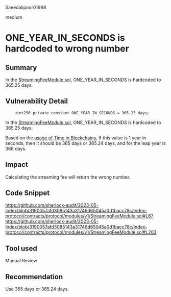 Saeedalipoor01988

medium

# ONE_YEAR_IN_SECONDS is hardcoded to wrong number

## Summary
In the [StreamingFeeModule.sol](https://github.com/sherlock-audit/2023-05-Index/blob/3190057afd3085143a31746d65045a0d1bacc78c/index-protocol/contracts/protocol/modules/v1/StreamingFeeModule.sol#L67), ONE_YEAR_IN_SECONDS is hardcoded to 365.25 days.

## Vulnerability Detail
`    uint256 private constant ONE_YEAR_IN_SECONDS = 365.25 days;`

In the [StreamingFeeModule.sol](https://github.com/sherlock-audit/2023-05-Index/blob/3190057afd3085143a31746d65045a0d1bacc78c/index-protocol/contracts/protocol/modules/v1/StreamingFeeModule.sol#L67), ONE_YEAR_IN_SECONDS is hardcoded to 365.25 days.


Based on the [usage of Time in Blockchains](https://github.com/sambacha/blockchain-time), If this value is 1 year in seconds, then it should be 365 days or 365.24 days, and for the leap year is 366 days.

## Impact
Calculating the streaming fee will return the wrong number.

## Code Snippet
https://github.com/sherlock-audit/2023-05-Index/blob/3190057afd3085143a31746d65045a0d1bacc78c/index-protocol/contracts/protocol/modules/v1/StreamingFeeModule.sol#L67
https://github.com/sherlock-audit/2023-05-Index/blob/3190057afd3085143a31746d65045a0d1bacc78c/index-protocol/contracts/protocol/modules/v1/StreamingFeeModule.sol#L203

## Tool used
Manual Review

## Recommendation
Use 365 days or 365.24 days.